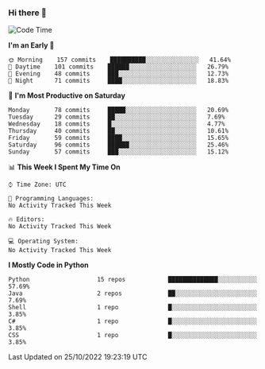 ### Hi there 👋

<!--START_SECTION:waka-->
![Code Time](http://img.shields.io/badge/Code%20Time-260%20hrs%2027%20mins-blue)

**I'm an Early 🐤** 

```text
🌞 Morning    157 commits    ██████████░░░░░░░░░░░░░░░   41.64% 
🌆 Daytime    101 commits    ██████░░░░░░░░░░░░░░░░░░░   26.79% 
🌃 Evening    48 commits     ███░░░░░░░░░░░░░░░░░░░░░░   12.73% 
🌙 Night      71 commits     ████░░░░░░░░░░░░░░░░░░░░░   18.83%

```
📅 **I'm Most Productive on Saturday** 

```text
Monday       78 commits     █████░░░░░░░░░░░░░░░░░░░░   20.69% 
Tuesday      29 commits     ██░░░░░░░░░░░░░░░░░░░░░░░   7.69% 
Wednesday    18 commits     █░░░░░░░░░░░░░░░░░░░░░░░░   4.77% 
Thursday     40 commits     ██░░░░░░░░░░░░░░░░░░░░░░░   10.61% 
Friday       59 commits     ████░░░░░░░░░░░░░░░░░░░░░   15.65% 
Saturday     96 commits     ██████░░░░░░░░░░░░░░░░░░░   25.46% 
Sunday       57 commits     ███░░░░░░░░░░░░░░░░░░░░░░   15.12%

```


📊 **This Week I Spent My Time On** 

```text
⌚︎ Time Zone: UTC

💬 Programming Languages: 
No Activity Tracked This Week

🔥 Editors: 
No Activity Tracked This Week

💻 Operating System: 
No Activity Tracked This Week

```

**I Mostly Code in Python** 

```text
Python                   15 repos            ██████████████░░░░░░░░░░░   57.69% 
Java                     2 repos             ██░░░░░░░░░░░░░░░░░░░░░░░   7.69% 
Shell                    1 repo              █░░░░░░░░░░░░░░░░░░░░░░░░   3.85% 
C#                       1 repo              █░░░░░░░░░░░░░░░░░░░░░░░░   3.85% 
CSS                      1 repo              █░░░░░░░░░░░░░░░░░░░░░░░░   3.85%

```



 Last Updated on 25/10/2022 19:23:19 UTC
<!--END_SECTION:waka-->

<!--
**e1630m/e1630m** is a ✨ _special_ ✨ repository because its `README.md` (this file) appears on your GitHub profile.

Here are some ideas to get you started:

- 🔭 I’m currently working on ...
- 🌱 I’m currently learning ...
- 👯 I’m looking to collaborate on ...
- 🤔 I’m looking for help with ...
- 💬 Ask me about ...
- 📫 How to reach me: ...
- 😄 Pronouns: ...
- ⚡ Fun fact: ...
-->
